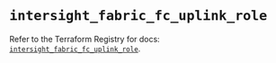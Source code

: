 # `intersight_fabric_fc_uplink_role`

Refer to the Terraform Registry for docs: [`intersight_fabric_fc_uplink_role`](https://registry.terraform.io/providers/ciscodevnet/intersight/1.0.71/docs/resources/fabric_fc_uplink_role).

